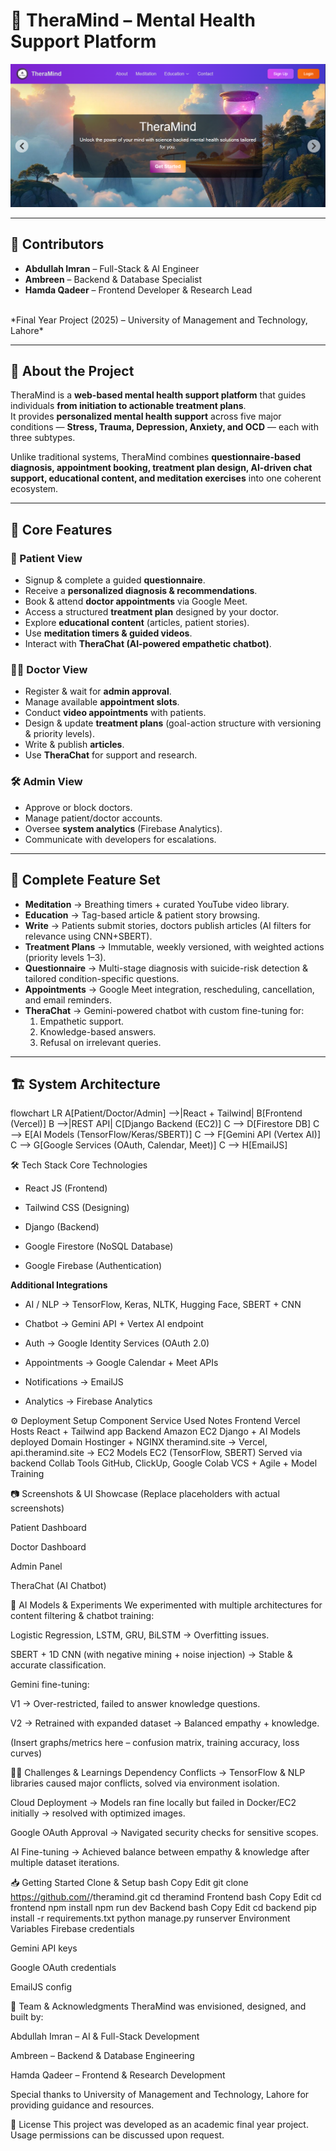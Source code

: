 # 🧠 TheraMind – Mental Health Support Platform  

![Project Banner – Replace with your custom banner image](assets/banner.png)  

---

## 👥 Contributors  
- **Abdullah Imran** – Full-Stack & AI Engineer  
- **Ambreen** – Backend & Database Specialist  
- **Hamda Qadeer** – Frontend Developer & Research Lead  
<br>  
*Final Year Project (2025) – University of Management and Technology, Lahore*  

---

## 📌 About the Project  

TheraMind is a **web-based mental health support platform** that guides individuals **from initiation to actionable treatment plans**.  
It provides **personalized mental health support** across five major conditions — **Stress, Trauma, Depression, Anxiety, and OCD** — each with three subtypes.  

Unlike traditional systems, TheraMind combines **questionnaire-based diagnosis, appointment booking, treatment plan design, AI-driven chat support, educational content, and meditation exercises** into one coherent ecosystem.  

---

## 🚀 Core Features  

### 👤 Patient View  
- Signup & complete a guided **questionnaire**.  
- Receive a **personalized diagnosis & recommendations**.  
- Book & attend **doctor appointments** via Google Meet.  
- Access a structured **treatment plan** designed by your doctor.  
- Explore **educational content** (articles, patient stories).  
- Use **meditation timers & guided videos**.  
- Interact with **TheraChat (AI-powered empathetic chatbot)**.  

### 👨‍⚕️ Doctor View  
- Register & wait for **admin approval**.  
- Manage available **appointment slots**.  
- Conduct **video appointments** with patients.  
- Design & update **treatment plans** (goal-action structure with versioning & priority levels).  
- Write & publish **articles**.  
- Use **TheraChat** for support and research.  

### 🛠️ Admin View  
- Approve or block doctors.  
- Manage patient/doctor accounts.  
- Oversee **system analytics** (Firebase Analytics).  
- Communicate with developers for escalations.  

---

## 🧩 Complete Feature Set  

- **Meditation** → Breathing timers + curated YouTube video library.  
- **Education** → Tag-based article & patient story browsing.  
- **Write** → Patients submit stories, doctors publish articles (AI filters for relevance using CNN+SBERT).  
- **Treatment Plans** → Immutable, weekly versioned, with weighted actions (priority levels 1–3).  
- **Questionnaire** → Multi-stage diagnosis with suicide-risk detection & tailored condition-specific questions.  
- **Appointments** → Google Meet integration, rescheduling, cancellation, and email reminders.  
- **TheraChat** → Gemini-powered chatbot with custom fine-tuning for:  
  1. Empathetic support.  
  2. Knowledge-based answers.  
  3. Refusal on irrelevant queries.  

---

## 🏗️ System Architecture  

flowchart LR
    A[Patient/Doctor/Admin] -->|React + Tailwind| B[Frontend (Vercel)]
    B -->|REST API| C[Django Backend (EC2)]
    C --> D[Firestore DB]
    C --> E[AI Models (TensorFlow/Keras/SBERT)]
    C --> F[Gemini API (Vertex AI)]
    C --> G[Google Services (OAuth, Calendar, Meet)]
    C --> H[EmailJS]

🛠️ Tech Stack
Core Technologies
- React JS (Frontend)
  
- Tailwind CSS (Designing)
  
- Django (Backend)
  
- Google Firestore (NoSQL Database)

- Google Firebase (Authentication)



**Additional Integrations**
- AI / NLP → TensorFlow, Keras, NLTK, Hugging Face, SBERT + CNN

- Chatbot → Gemini API + Vertex AI endpoint

- Auth → Google Identity Services (OAuth 2.0)

- Appointments → Google Calendar + Meet APIs

- Notifications → EmailJS

- Analytics → Firebase Analytics

⚙️ Deployment Setup
Component	Service Used	Notes
Frontend	Vercel	Hosts React + Tailwind app
Backend	Amazon EC2	Django + AI Models deployed
Domain	Hostinger + NGINX	theramind.site → Vercel, api.theramind.site → EC2
Models	EC2 (TensorFlow, SBERT)	Served via backend
Collab Tools	GitHub, ClickUp, Google Colab	VCS + Agile + Model Training

📷 Screenshots & UI Showcase
(Replace placeholders with actual screenshots)

Patient Dashboard

Doctor Dashboard

Admin Panel

TheraChat (AI Chatbot)

🧪 AI Models & Experiments
We experimented with multiple architectures for content filtering & chatbot training:

Logistic Regression, LSTM, GRU, BiLSTM → Overfitting issues.

SBERT + 1D CNN (with negative mining + noise injection) → Stable & accurate classification.

Gemini fine-tuning:

V1 → Over-restricted, failed to answer knowledge questions.

V2 → Retrained with expanded dataset → Balanced empathy + knowledge.

(Insert graphs/metrics here – confusion matrix, training accuracy, loss curves)

🧑‍💻 Challenges & Learnings
Dependency Conflicts → TensorFlow & NLP libraries caused major conflicts, solved via environment isolation.

Cloud Deployment → Models ran fine locally but failed in Docker/EC2 initially → resolved with optimized images.

Google OAuth Approval → Navigated security checks for sensitive scopes.

AI Fine-tuning → Achieved balance between empathy & knowledge after multiple dataset iterations.

📥 Getting Started
Clone & Setup
bash
Copy
Edit
git clone https://github.com/<your-repo>/theramind.git
cd theramind
Frontend
bash
Copy
Edit
cd frontend
npm install
npm run dev
Backend
bash
Copy
Edit
cd backend
pip install -r requirements.txt
python manage.py runserver
Environment Variables
Firebase credentials

Gemini API keys

Google OAuth credentials

EmailJS config

🙌 Team & Acknowledgments
TheraMind was envisioned, designed, and built by:

Abdullah Imran – AI & Full-Stack Development

Ambreen – Backend & Database Engineering

Hamda Qadeer – Frontend & Research Development

Special thanks to University of Management and Technology, Lahore for providing guidance and resources.

📄 License
This project was developed as an academic final year project.
Usage permissions can be discussed upon request.

